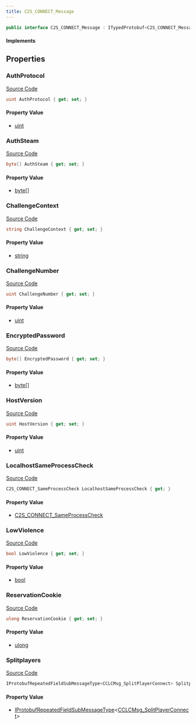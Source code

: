 ```yaml
---
title: C2S_CONNECT_Message
---
```


```csharp
public interface C2S_CONNECT_Message : ITypedProtobuf<C2S_CONNECT_Message>, INativeHandle
```

#### Implements

## Properties

### AuthProtocol

[Source Code](https://github.com/swiftly-solution/swiftlys2/blob/main/managed/src/SwiftlyS2.Generated/Protobufs/Interfaces/C2S_CONNECT_Message.cs#L16)

```csharp
uint AuthProtocol { get; set; }
```

#### Property Value

- [uint](https://learn.microsoft.com/dotnet/api/system.uint32)

### AuthSteam

[Source Code](https://github.com/swiftly-solution/swiftlys2/blob/main/managed/src/SwiftlyS2.Generated/Protobufs/Interfaces/C2S_CONNECT_Message.cs#L34)

```csharp
byte[] AuthSteam { get; set; }
```

#### Property Value

- [byte](https://learn.microsoft.com/dotnet/api/system.byte)[]

### ChallengeContext

[Source Code](https://github.com/swiftly-solution/swiftlys2/blob/main/managed/src/SwiftlyS2.Generated/Protobufs/Interfaces/C2S_CONNECT_Message.cs#L37)

```csharp
string ChallengeContext { get; set; }
```

#### Property Value

- [string](https://learn.microsoft.com/dotnet/api/system.string)

### ChallengeNumber

[Source Code](https://github.com/swiftly-solution/swiftlys2/blob/main/managed/src/SwiftlyS2.Generated/Protobufs/Interfaces/C2S_CONNECT_Message.cs#L19)

```csharp
uint ChallengeNumber { get; set; }
```

#### Property Value

- [uint](https://learn.microsoft.com/dotnet/api/system.uint32)

### EncryptedPassword

[Source Code](https://github.com/swiftly-solution/swiftlys2/blob/main/managed/src/SwiftlyS2.Generated/Protobufs/Interfaces/C2S_CONNECT_Message.cs#L28)

```csharp
byte[] EncryptedPassword { get; set; }
```

#### Property Value

- [byte](https://learn.microsoft.com/dotnet/api/system.byte)[]

### HostVersion

[Source Code](https://github.com/swiftly-solution/swiftlys2/blob/main/managed/src/SwiftlyS2.Generated/Protobufs/Interfaces/C2S_CONNECT_Message.cs#L13)

```csharp
uint HostVersion { get; set; }
```

#### Property Value

- [uint](https://learn.microsoft.com/dotnet/api/system.uint32)

### LocalhostSameProcessCheck

[Source Code](https://github.com/swiftly-solution/swiftlys2/blob/main/managed/src/SwiftlyS2.Generated/Protobufs/Interfaces/C2S_CONNECT_Message.cs#L40)

```csharp
C2S_CONNECT_SameProcessCheck LocalhostSameProcessCheck { get; }
```

#### Property Value

- [C2S_CONNECT_SameProcessCheck](/docs/api/shared/protobufdefinitions/c2s_connect_sameprocesscheck)

### LowViolence

[Source Code](https://github.com/swiftly-solution/swiftlys2/blob/main/managed/src/SwiftlyS2.Generated/Protobufs/Interfaces/C2S_CONNECT_Message.cs#L25)

```csharp
bool LowViolence { get; set; }
```

#### Property Value

- [bool](https://learn.microsoft.com/dotnet/api/system.boolean)

### ReservationCookie

[Source Code](https://github.com/swiftly-solution/swiftlys2/blob/main/managed/src/SwiftlyS2.Generated/Protobufs/Interfaces/C2S_CONNECT_Message.cs#L22)

```csharp
ulong ReservationCookie { get; set; }
```

#### Property Value

- [ulong](https://learn.microsoft.com/dotnet/api/system.uint64)

### Splitplayers

[Source Code](https://github.com/swiftly-solution/swiftlys2/blob/main/managed/src/SwiftlyS2.Generated/Protobufs/Interfaces/C2S_CONNECT_Message.cs#L31)

```csharp
IProtobufRepeatedFieldSubMessageType<CCLCMsg_SplitPlayerConnect> Splitplayers { get; }
```

#### Property Value

- [IProtobufRepeatedFieldSubMessageType](/docs/api/shared/netmessages/iprotobufrepeatedfieldsubmessagetype-1)<[CCLCMsg_SplitPlayerConnect](/docs/api/shared/protobufdefinitions/cclcmsg_splitplayerconnect)>

